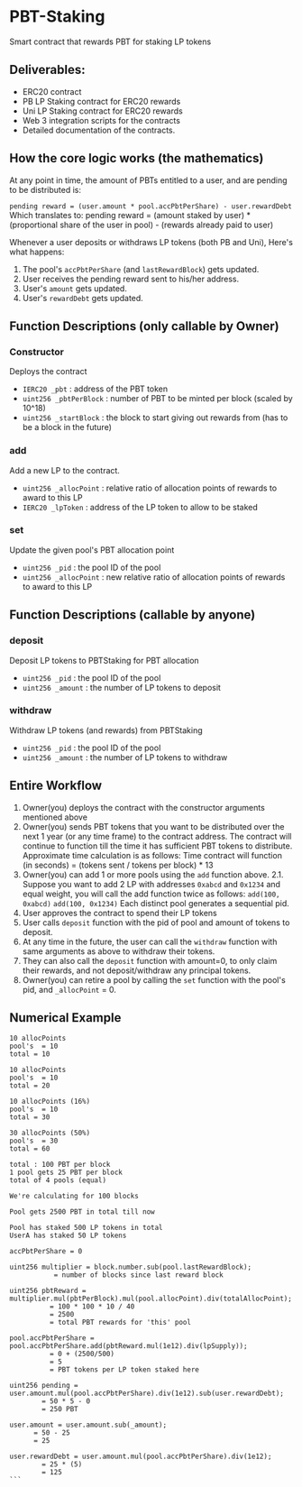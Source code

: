 # PBT-Staking
Smart contract that rewards PBT for staking LP tokens

## Deliverables:
- ERC20 contract
- PB LP Staking contract for ERC20 rewards
- Uni LP Staking contract for ERC20 rewards
- Web 3 integration scripts for the contracts
- Detailed documentation of the contracts.

## How the core logic works (the mathematics)
At any point in time, the amount of PBTs entitled to a user, and are pending to be distributed is:

  `pending reward = (user.amount * pool.accPbtPerShare) - user.rewardDebt`
  Which translates to: 
    pending reward = (amount staked by user) * (proportional share of the user in pool) - (rewards already paid to user)

Whenever a user deposits or withdraws LP tokens (both PB and Uni), Here's what happens:
  1. The pool's `accPbtPerShare` (and `lastRewardBlock`) gets updated.
  2. User receives the pending reward sent to his/her address.
  3. User's `amount` gets updated.
  4. User's `rewardDebt` gets updated.

## Function Descriptions (only callable by Owner)

### Constructor
Deploys the contract
- `IERC20 _pbt` : address of the PBT token
- `uint256 _pbtPerBlock` : number of PBT to be minted per block (scaled by 10^18)
- `uint256 _startBlock` : the block to start giving out rewards from (has to be a block in the future)

###  add
Add a new LP to the contract.
- `uint256 _allocPoint` : relative ratio of allocation points of rewards to award to this LP
- `IERC20 _lpToken` : address of the LP token to allow to be staked

### set
Update the given pool's PBT allocation point
- `uint256 _pid` : the pool ID of the pool
- `uint256 _allocPoint` : new relative ratio of allocation points of rewards to award to this LP


## Function Descriptions (callable by anyone)

### deposit
Deposit LP tokens to PBTStaking for PBT allocation
- `uint256 _pid` : the pool ID of the pool
- `uint256 _amount` : the number of LP tokens to deposit

### withdraw
Withdraw LP tokens (and rewards) from PBTStaking
- `uint256 _pid` : the pool ID of the pool
- `uint256 _amount` : the number of LP tokens to withdraw


## Entire Workflow

1. Owner(you) deploys the contract with the constructor arguments mentioned above
2. Owner(you) sends PBT tokens that you want to be distributed over the next 1 year (or any time frame) to the contract address. The contract will continue to function till the time it has sufficient PBT tokens to distribute.
Approximate time calculation is as follows:
  Time contract will function (in seconds) = (tokens sent / tokens per block) * 13
3. Owner(you) can add 1 or more pools using the `add` function above.
  2.1. Suppose you want to add 2 LP with addresses `0xabcd` and `0x1234` and equal weight, you will call the add function twice as follows:
    `add(100, 0xabcd)`
    `add(100, 0x1234)`
  Each distinct pool generates a sequential pid.
3. User approves the contract to spend their LP tokens
4. User calls `deposit` function with the pid of pool and amount of tokens to deposit.
5. At any time in the future, the user can call the `withdraw` function with same arguments as above to withdraw their tokens.
6. They can also call the `deposit` function with amount=0, to only claim their rewards, and not deposit/withdraw any principal tokens.
3. Owner(you) can retire a pool by calling the `set` function with the pool's pid, and `_allocPoint` = 0.


## Numerical Example

```
10 allocPoints
pool's  = 10
total = 10

10 allocPoints
pool's  = 10
total = 20

10 allocPoints (16%)
pool's  = 10
total = 30

30 allocPoints (50%)
pool's  = 30
total = 60
```

````
total : 100 PBT per block
1 pool gets 25 PBT per block
total of 4 pools (equal)

We're calculating for 100 blocks

Pool gets 2500 PBT in total till now

Pool has staked 500 LP tokens in total
UserA has staked 50 LP tokens

accPbtPerShare = 0

uint256 multiplier = block.number.sub(pool.lastRewardBlock);
           = number of blocks since last reward block

uint256 pbtReward = multiplier.mul(pbtPerBlock).mul(pool.allocPoint).div(totalAllocPoint);
          = 100 * 100 * 10 / 40
          = 2500
          = total PBT rewards for 'this' pool

pool.accPbtPerShare = pool.accPbtPerShare.add(pbtReward.mul(1e12).div(lpSupply));
          = 0 + (2500/500)
          = 5
          = PBT tokens per LP token staked here

uint256 pending = user.amount.mul(pool.accPbtPerShare).div(1e12).sub(user.rewardDebt);
        = 50 * 5 - 0
        = 250 PBT

user.amount = user.amount.sub(_amount);
      = 50 - 25
      = 25

user.rewardDebt = user.amount.mul(pool.accPbtPerShare).div(1e12);
        = 25 * (5)
        = 125
```
